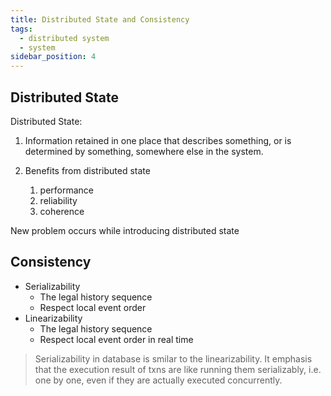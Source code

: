 ```yaml
---
title: Distributed State and Consistency
tags:
  - distributed system
  - system
sidebar_position: 4
---
```


## Distributed State

Distributed State:

1. Information retained in one place that describes something, or is determined by something, somewhere else in the system.

2. Benefits from distributed state
   1. performance
   2. reliability
   3. coherence

New problem occurs while introducing distributed state



## Consistency

- Serializability
  - The legal history sequence
  - Respect local event order
- Linearizability
  - The legal history sequence
  - Respect local event order in real time

> Serializability in database is smilar to the linearizability. It emphasis that the execution result of txns are like running them serializably, i.e. one by one, even if they are actually executed concurrently.

